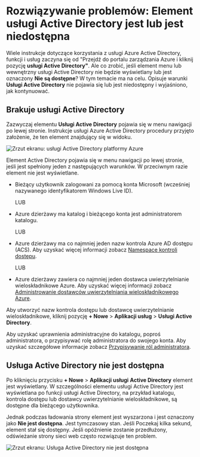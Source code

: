 <properties
   pageTitle="Rozwiązywanie problemów: Element usługi Active Directory jest brakujące lub nie są dostępne | Microsoft Azure "
   description="Co należy zrobić, gdy element menu usługi Active Directory nie są wyświetlane w portalu zarządzania Azure."
   services="active-directory"
   documentationCenter="na"
   authors="bryanla"
   manager="mbaldwin"
   editor=""/>

<tags
   ms.service="active-directory"
   ms.devlang="na"
   ms.topic="article"
   ms.tgt_pltfrm="na"
   ms.workload="identity"
   ms.date="09/16/2016"
   ms.author="mbaldwin"/>

# <a name="troubleshooting-active-directory-item-is-missing-or-not-available"></a>Rozwiązywanie problemów: Element usługi Active Directory jest lub jest niedostępna

Wiele instrukcje dotyczące korzystania z usługi Azure Active Directory, funkcji i usług zaczyna się od "Przejdź do portalu zarządzania Azure i kliknij pozycję **usługi Active Directory"**. Ale co zrobić, jeśli element menu lub wewnętrzny usługi Active Directory nie będzie wyświetlany lub jest oznaczony **Nie są dostępne**? W tym temacie ma na celu. Opisuje warunki **Usługi Active Directory** nie pojawia się lub jest niedostępny i wyjaśniono, jak kontynuować.

## <a name="active-directory-is-missing"></a>Brakuje usługi Active Directory

Zazwyczaj elementu **Usługi Active Directory** pojawia się w menu nawigacji po lewej stronie. Instrukcje usługi Azure Active Directory procedury przyjęto założenie, że ten element znajdujący się w widoku.

![Zrzut ekranu: usługi Active Directory platformy Azure](./media/active-directory-troubleshooting/typical-view.png)

Element Active Directory pojawia się w menu nawigacji po lewej stronie, jeśli jest spełniony jeden z następujących warunków. W przeciwnym razie element nie jest wyświetlane.

* Bieżący użytkownik zalogowani za pomocą konta Microsoft (wcześniej nazywanego identyfikatorem Windows Live ID).

    LUB

* Azure dzierżawy ma katalog i bieżącego konta jest administratorem katalogu.

    LUB

* Azure dzierżawy ma co najmniej jeden nazw kontrola Azure AD dostępu (ACS). Aby uzyskać więcej informacji zobacz [Namespace kontroli dostępu](https://msdn.microsoft.com/library/azure/gg185908.aspx).

    LUB

* Azure dzierżawy zawiera co najmniej jeden dostawca uwierzytelnianie wieloskładnikowe Azure. Aby uzyskać więcej informacji zobacz [Administrowanie dostawców uwierzytelniania wieloskładnikowego Azure](../multi-factor-authentication/multi-factor-authentication-get-started-cloud.md).

Aby utworzyć nazw kontrola dostępu lub dostawcę uwierzytelnianie wieloskładnikowe, kliknij pozycję **+ Nowe** > **Aplikacji usług** > **Usługi Active Directory**.

Aby uzyskać uprawnienia administracyjne do katalogu, poproś administratora, o przypisywać rolę administratora do swojego konta. Aby uzyskać szczegółowe informacje zobacz [Przypisywanie ról administratora](active-directory-assign-admin-roles.md).

## <a name="active-directory-is-not-available"></a>Usługa Active Directory nie jest dostępna

Po kliknięciu przycisku **+ Nowe** > **Aplikacji usługi** **Active Directory** element jest wyświetlany. W szczególności elementu usługi Active Directory jest wyświetlana po funkcji usługi Active Directory, na przykład katalogu, kontrola dostępu lub dostawcy uwierzytelnianie wieloskładnikowe, są dostępne dla bieżącego użytkownika.

Jednak podczas ładowania strony element jest wyszarzona i jest oznaczony jako **Nie jest dostępna**. Jest tymczasowy stan. Jeśli Poczekaj kilka sekund, element stał się dostępny. Jeśli opóźnienie zostanie przedłużony, odświeżanie strony sieci web często rozwiązuje ten problem.

![Zrzut ekranu: Usługa Active Directory nie jest dostępna](./media/active-directory-troubleshooting/not-available.png)

